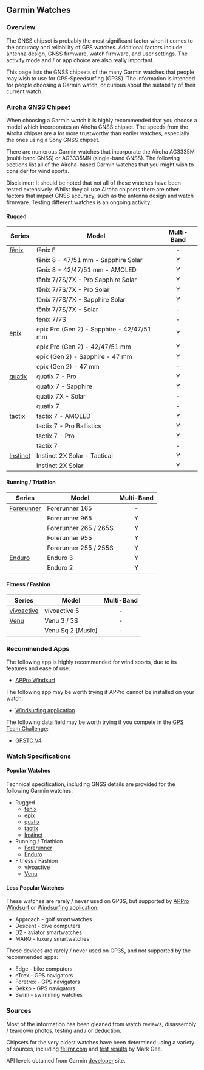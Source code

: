 ## Garmin Watches

### Overview

The GNSS chipset is probably the most significant factor when it comes to the accuracy and reliability of GPS watches. Additional factors include antenna design, GNSS firmware, watch firmware, and user settings. The activity mode and / or app choice are also really important.

This page lists the GNSS chipsets of the many Garmin watches that people may wish to use for GPS-Speedsurfing (GP3S). The information is intended for people choosing a Garmin watch, or curious about the suitability of their current watch.



### Airoha GNSS Chipset

When choosing a Garmin watch it is highly recommended that you choose a model which incorporates an Airoha GNSS chipset. The speeds from the Airoha chipset are a lot more trustworthy than earlier watches, especially the ones using a Sony GNSS chipset.

There are numerous Garmin watches that incorporate the Airoha AG3335M (multi-band GNSS) or AG3335MN (single-band GNSS). The following sections list all of the Airoha-based Garmin watches that you might wish to consider for wind sports.

Disclaimer: It should be noted that not all of these watches have been tested extensively. Whilst they all use Airoha chipsets there are other factors that impact GNSS accuracy, such as the antenna design and watch firmware. Testing different watches is an ongoing activity.



#### Rugged

| Series                  | Model                                     | Multi-Band |
| ----------------------- | ----------------------------------------- | :--------: |
| [fēnix](fenix.md)       | fēnix E                                   |     -      |
|                         | fēnix 8 - 47/51 mm - Sapphire Solar       |     Y      |
|                         | fēnix 8 - 42/47/51 mm - AMOLED            |     Y      |
|                         | fēnix 7/7S/7X - Pro Sapphire Solar        |     Y      |
|                         | fēnix 7/7S/7X - Pro Solar                 |     Y      |
|                         | fēnix 7/7S/7X - Sapphire Solar            |     Y      |
|                         | fēnix 7/7S/7X - Solar                     |     -      |
|                         | fēnix 7/7S                                |     -      |
| [epix](epix.md)         | epix Pro (Gen 2) - Sapphire - 42/47/51 mm |     Y      |
|                         | epix Pro (Gen 2) - 42/47/51 mm            |     Y      |
|                         | epix (Gen 2) - Sapphire - 47 mm           |     Y      |
|                         | epix (Gen 2) - 47 mm                      |     -      |
| [quatix](quatix.md)     | quatix 7 - Pro                            |     Y      |
|                         | quatix 7 - Sapphire                       |     Y      |
|                         | quatix 7X - Solar                         |     -      |
|                         | quatix 7                                  |     -      |
| [tactix](tactix.md)     | tactix 7 - AMOLED                         |     Y      |
|                         | tactix 7 - Pro Ballistics                 |     Y      |
|                         | tactix 7 - Pro                            |     Y      |
|                         | tactix 7                                  |     -      |
| [Instinct](instinct.md) | Instinct 2X Solar - Tactical              |     Y      |
|                         | Instinct 2X Solar                         |     Y      |



#### Running / Triathlon

| Series                      | Model                 | Multi-Band |
| --------------------------- | --------------------- | :--------: |
| [Forerunner](forerunner.md) | Forerunner 165        |     -      |
|                             | Forerunner 965        |     Y      |
|                             | Forerunner 265 / 265S |     Y      |
|                             | Forerunner 955        |     Y      |
|                             | Forerunner 255 / 255S |     Y      |
| [Enduro](enduro.md)         | Enduro 3              |     Y      |
|                             | Enduro 2              |     Y      |



#### Fitness / Fashion

| Series                      | Model             | Multi-Band |
| --------------------------- | ----------------- | :--------: |
| [vívoactive](vivoactive.md) | vívoactive 5      |     -      |
| [Venu](venu.md)             | Venu 3 / 3S       |     -      |
|                             | Venu Sq 2 [Music] |     -      |



### Recommended Apps

The following app is highly recommended for wind sports, due to its features and ease of use:

- [APPro Windsurf](https://apps.garmin.com/apps/9567700b-6587-44be-9708-879bfc844791)

The following app may be worth trying if APPro cannot be installed on your watch:

- [Windsurfing application](https://apps.garmin.com/apps/9d47be43-2724-44e4-8f5e-3005b0766087)

The following data field may be worth trying if you compete in the [GPS Team Challenge](https://www.gpsteamchallenge.com.au/):

- [GPSTC V4](https://apps.garmin.com/apps/f0f3fbd5-9de3-4d69-b89b-10b76d6a9f0f)



### Watch Specifications

#### Popular Watches

Technical specification, including GNSS details are provided for the following Garmin watches:

- Rugged
  - [fēnix](fenix.md)
  - [epix](epix.md)
  - [quatix](quatix.md)
  - [tactix](tactix.md)
  - [Instinct](instinct.md)
- Running / Triathlon
  - [Forerunner](forerunner.md)
  - [Enduro](enduro.md)
- Fitness / Fashion
  - [vívoactive](vivoactive.md)
  - [Venu](venu.md)



#### Less Popular Watches

These watches are rarely / never used on GP3S, but supported by [APPro Windsurf](https://apps.garmin.com/apps/9567700b-6587-44be-9708-879bfc844791) or [Windsurfing application](https://apps.garmin.com/apps/9d47be43-2724-44e4-8f5e-3005b0766087):

- Approach - golf smartwatches
- Descent - dive computers
- D2 - aviator smartwatches
- MARQ - luxury smartwatches

These devices are rarely / never used on GP3S, and not supported by the recommended apps:

- Edge - bike computers
- eTrex - GPS navigators
- Foretrex - GPS navigators
- Gekko - GPS navigators
- Swim - swimming watches



### Sources

Most of the information has been gleaned from watch reviews, disassembly / teardown photos, testing and / or deduction.

Chipsets for the very oldest watches have been determined using a variety of sources, including [fellrnr.com](https://fellrnr.com/wiki/GPS_Accuracy-summary) and [test results](https://www.dropbox.com/sh/psdyxm93y2m12j3/AABNlbBRsF2E3edvzqnnMPC4a?dl=0&preview=Test+Results+-+All+Watches.xlsx) by Mark Gee.

API levels obtained from Garmin [developer](https://developer.garmin.com/connect-iq/compatible-devices/) site.

